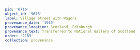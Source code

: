 ```yaml
---
pid: '6716'
object_id: '9675'
label: Village Street with Wagons
provenance_date: '1910'
provenance_location: Scotland, Edinburgh
provenance_text: Transferred to National Gallery of Scotland
order: '2189'
collection: provenance
---
```

